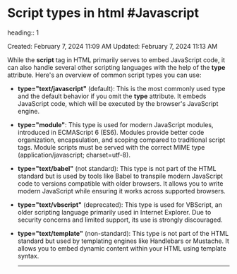 # Script types in html #Javascript 
heading:: 1

Created: February 7, 2024 11:09 AM
Updated: February 7, 2024 11:13 AM

While the **script** tag in HTML primarily serves to embed JavaScript code, it can also handle several other scripting languages with the help of the **type** attribute. Here's an overview of common script types you can use:
- **type="text/javascript"** (default): This is the most commonly used type and the default behavior if you omit the **type** attribute. It embeds JavaScript code, which will be executed by the browser's JavaScript engine.
- **type="module"**: This type is used for modern JavaScript modules, introduced in ECMAScript 6 (ES6). Modules provide better code organization, encapsulation, and scoping compared to traditional script tags. Module scripts must be served with the correct MIME type (application/javascript; charset=utf-8).
- **type="text/babel"** (not standard): This type is not part of the HTML standard but is used by tools like Babel to transpile modern JavaScript code to versions compatible with older browsers. It allows you to write modern JavaScript while ensuring it works across supported browsers.
- **type="text/vbscript"** (deprecated): This type is used for VBScript, an older scripting language primarily used in Internet Explorer. Due to security concerns and limited support, its use is strongly discouraged.
- **type="text/template"** (non-standard): This type is not part of the HTML standard but used by templating engines like Handlebars or Mustache. It allows you to embed dynamic content within your HTML using template syntax.
  
  ---